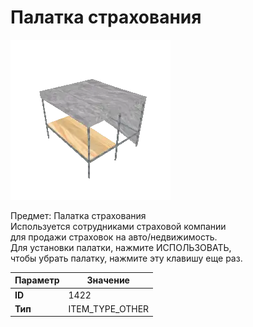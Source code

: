 # Палатка страхования

![Item Image](../img/1422.webp?raw=true)

Предмет: Палатка страхования<br>Используется сотрудниками страховой компании<br>для продажи страховок на авто/недвижимость.<br>Для установки палатки, нажмите ИСПОЛЬЗОВАТЬ,<br>чтобы убрать палатку, нажмите эту клавишу еще раз.


| Параметр | Значение |
|----------|----------|
| **ID** | 1422 |
| **Тип** | ITEM_TYPE_OTHER |

